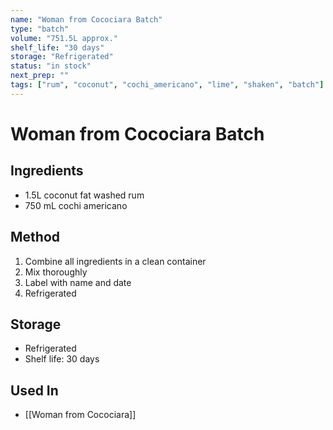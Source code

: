 ```yaml
---
name: "Woman from Cocociara Batch"
type: "batch"
volume: "751.5L approx."
shelf_life: "30 days"
storage: "Refrigerated"
status: "in stock"
next_prep: ""
tags: ["rum", "coconut", "cochi_americano", "lime", "shaken", "batch"]
---
```


# Woman from Cocociara Batch

## Ingredients
- 1.5L coconut fat washed rum
- 750 mL cochi americano

## Method
1. Combine all ingredients in a clean container
2. Mix thoroughly
3. Label with name and date
4. Refrigerated

## Storage
- Refrigerated
- Shelf life: 30 days

## Used In
- [[Woman from Cocociara]]
